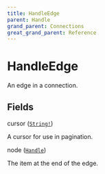 ```yaml
---
title: HandleEdge
parent: Handle
grand_parent: Connections
great_grand_parent: Reference
---
```


# HandleEdge

An edge in a connection.

## Fields

<div class="field-entry ">
  <span id="cursor" class="field-name anchored">cursor (<code><a href="/docs/reference/scalar/string">String!</a></code>)</span>

  <div class="description-wrapper">
   <p>A cursor for use in pagination.</p>

  </div>
</div>

<div class="field-entry ">
  <span id="node" class="field-name anchored">node (<code><a href="/docs/reference/object/handle">Handle</a></code>)</span>

  <div class="description-wrapper">
   <p>The item at the end of the edge.</p>

  </div>
</div>

